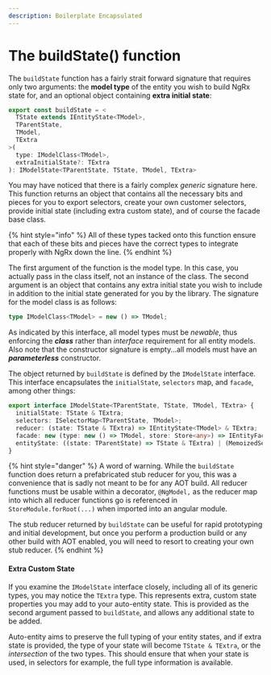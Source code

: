 ```yaml
---
description: Boilerplate Encapsulated
---
```


# The buildState\(\) function

The `buildState` function has a fairly strait forward signature that requires only two arguments: the **model type** of the entity you wish to build NgRx state for, and an optional object containing **extra initial state**:

```typescript
export const buildState = <
  TState extends IEntityState<TModel>, 
  TParentState, 
  TModel, 
  TExtra
>(
  type: IModelClass<TModel>,
  extraInitialState?: TExtra
): IModelState<TParentState, TState, TModel, TExtra>

```

You may have noticed that there is a fairly complex _generic_ signature here. This function returns an object that contains all the necessary bits and pieces for you to export selectors, create your own customer selectors, provide initial state \(including extra custom state\), and of course the facade base class.

{% hint style="info" %}
All of these types tacked onto this function ensure that each of these bits and pieces have the correct types to integrate properly with NgRx down the line. 
{% endhint %}

The first argument of the function is the model type. In this case, you actually pass in the class itself, not an instance of the class. The second argument is an object that contains any extra initial state you wish to include in addition to the initial state generated for you by the library. The signature for the model class is as follows:

```typescript
type IModelClass<TModel> = new () => TModel;
```

As indicated by this interface, all model types must be _newable_, thus enforcing the _**class**_ rather than _interface_ requirement for all entity models. Also note that the constructor signature is empty...all models must have an _**parameterless**_ constructor. 

The object returned by `buildState` is defined by the `IModelState` interface. This interface encapsulates the `initialState`, `selectors` map, and `facade`, among other things:

```typescript
export interface IModelState<TParentState, TState, TModel, TExtra> {
  initialState: TState & TExtra;
  selectors: ISelectorMap<TParentState, TModel>;
  reducer: (state: TState & TExtra) => IEntityState<TModel> & TExtra;
  facade: new (type: new () => TModel, store: Store<any>) => IEntityFacade<TModel>;
  entityState: ((state: TParentState) => TState & TExtra) | (MemoizedSelector<object, any>);
}
```

{% hint style="danger" %}
A word of warning. While the `buildState` function does return a prefabricated stub reducer for you, this was a convenience that is sadly not meant to be for any AOT build. All reducer functions must be usable within a decorator, `@NgModel,` as the reducer map into which all reducer functions go is referenced in `StoreModule.forRoot(...)` when imported into an angular module. 

The stub reducer returned by `buildState` can be useful for rapid prototyping and initial development, but once you perform a production build or any other build with AOT enabled, you will need to resort to creating your own stub reducer. 
{% endhint %}

#### Extra Custom State

If you examine the `IModelState` interface closely, including all of its generic types, you may notice the `TExtra` type. This represents extra, custom state properties you may add to your auto-entity state. This is provided as the second argument passed to `buildState`, and allows any additional state to be added. 

Auto-entity aims to preserve the full typing of your entity states, and if extra state is provided, the type of your state will become `TState & TExtra`, or the _intersection_ of the two types. This should ensure that when your state is used, in selectors for example, the full type information is available.

